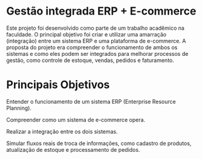 # Gestão integrada ERP + E-commerce

Este projeto foi desenvolvido como parte de um trabalho acadêmico na faculdade. O principal objetivo foi criar e utilizar uma amarração (integração) entre um sistema ERP e uma plataforma de e-commerce.
A proposta do projeto era compreender o funcionamento de ambos os sistemas e como eles podem ser integrados para melhorar processos de gestão, como controle de estoque, vendas, pedidos e faturamento.

# Principais Objetivos

Entender o funcionamento de um sistema ERP (Enterprise Resource Planning).

Compreender como um sistema de e-commerce opera.

Realizar a integração entre os dois sistemas.

Simular fluxos reais de troca de informações, como cadastro de produtos, atualização de estoque e processamento de pedidos.
